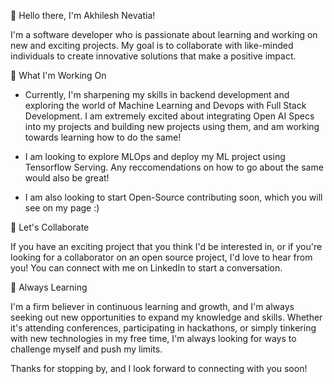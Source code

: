 👋 Hello there, I'm Akhilesh Nevatia!

I'm a software developer who is passionate about learning and working on new and exciting projects. My goal is to collaborate with like-minded individuals to create innovative solutions that make a positive impact.

🔭 What I'm Working On

- Currently, I'm sharpening my skills in backend development and exploring the world of Machine Learning and Devops with Full Stack Development. I am extremely excited about integrating Open AI Specs into my projects and building new projects using them, and am working towards learning how to do the same!

- I am looking to explore MLOps and deploy my ML project using Tensorflow Serving. Any reccomendations on how to go about the same would also be great!

- I am also looking to start Open-Source contributing soon, which you will see on my page :)


🤝 Let's Collaborate

If you have an exciting project that you think I'd be interested in, or if you're looking for a collaborator on an open source project, I'd love to hear from you! You can connect with me on LinkedIn to start a conversation.

🌱 Always Learning

I'm a firm believer in continuous learning and growth, and I'm always seeking out new opportunities to expand my knowledge and skills. Whether it's attending conferences, participating in hackathons, or simply tinkering with new technologies in my free time, I'm always looking for ways to challenge myself and push my limits.

Thanks for stopping by, and I look forward to connecting with you soon!

<!---
akhilnev/akhilnev is a ✨ special ✨ repository because its `README.md` (this file) appears on your GitHub profile.
You can click the Preview link to take a look at your changes.
--->
